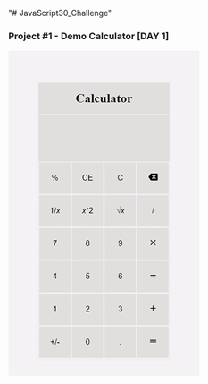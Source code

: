 "# JavaScript30_Challenge"

### Project #1 - Demo Calculator [DAY 1]

![Calculator Demo](Calculator/calculator.gif)
